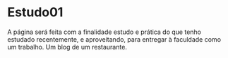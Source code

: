 # Estudo01
A página será feita com a finalidade estudo e prática do que tenho estudado recentemente, e aproveitando, para entregar à faculdade como um trabalho. Um blog de um restaurante.
